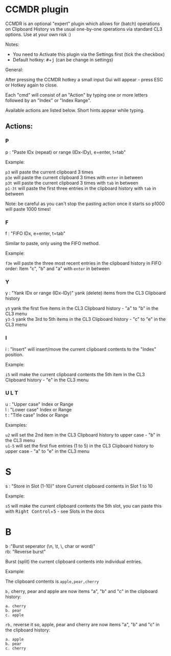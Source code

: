 ﻿# CCMDR plugin

CCMDR is an optional "expert" plugin which allows for (batch) operations on Clipboard History vs the usual one-by-one operations via standard CL3 options. Use at your own risk :)

Notes:

- You need to Activate this plugin via the Settings first (tick the checkbox)
- Default hotkey: <kbd>#</kbd>+<kbd>j</kbd> (can be change in settings)

General:

After pressing the CCMDR hotkey a small input Gui will appear - press ESC or Hotkey again to close.  

Each "cmd" will consist of an "Action" by typing one or more letters followed by an "Index" or "Index Range".

Available actions are listed below. Short hints appear while typing.

## Actions:

### P

p : "Paste IDx (repeat) or range (IDx-IDy), e=enter, t=tab"

Example:

`p3` will paste the current clipboard 3 times  
`p3e` will paste the current clipboard 3 times with `enter` in between  
`p3t` will paste the current clipboard 3 times with `tab` in between  
`p1-3t` will paste the first three entries in the clipboard history with `tab` in between

Note: be careful as you can't stop the pasting action once it starts so p1000 will paste 1000 times!

### F

f : "FIFO IDx, e=enter, t=tab"

Similar to paste, only using the FIFO method.

Example:

`f3e` will paste the three most recent entries in the clipboard history in FIFO order: Item "c", "b" and "a" with `enter` in between

### Y

y : "Yank IDx or range (IDx-IDy)" yank (delete) items from the CL3 Clipboard history

`y5`   yank the first five items in the CL3 Clipboard history - "a" to "b" in the CL3 menu  
`y3-5` yank the 3rd to 5th items in the CL3 Clipboard history - "c" to "e" in the CL3 menu

### I

i : "Insert" will insert/move the current clipboard contents to the "Index" position.

Example:

`i5` will make the current clipboard contents the 5th item in the CL3 Clipboard history - "e" in the CL3 menu

### U L T

u : "Upper case" Index or Range  
l : "Lower case" Index or Range  
t : "Title case" Index or Range

Examples:

`u2`   will set the 2nd item in the CL3 Clipboard history to upper case - "b" in the CL3 menu  
`u1-5` will set the first five entries (1 to 5) in the CL3 Clipboard history to upper case - "a" to "e" in the CL3 menu

# S

s : "Store in Slot (1-10)" store Current clipboard contents in Slot 1 to 10

Example:

`s5` will make the current clipboard contents the 5th slot, you can paste this with <kbd>Right Control</kbd>+<kbd>5</kbd> - see Slots in the docs

# B

b :"Burst seperator (\n, \t, \\, char or word)"  
rb: "Reverse burst"

Burst (split) the current clipboard contents into individual entries.

Example:

The clipboard contents is `apple,pear,cherry`

`b,` cherry, pear and apple are now items "a", "b" and "c" in the clipboard history:

```
a. cherry
b. pear
c. apple
```

`rb,` reverse it so, apple, pear and cherry are now items "a", "b" and "c" in the clipboard history:

```
a. apple
b. pear
c. cherry
```

